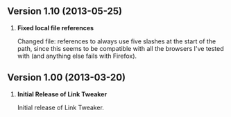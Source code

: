 
## Version 1.10 (2013-05-25)

1. **Fixed local file references**

    Changed file: references to always use five slashes at the start of the path, since this seems to be compatible with all the browsers I've tested with (and anything else fails with Firefox).


## Version 1.00 (2013-03-20)

1. **Initial Release of Link Tweaker**

    Initial release of Link Tweaker.






